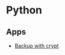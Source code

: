 # Python
## **Apps** 
  - [Backup with crypt](https://github.com/Boringdreams/Python/tree/master/Backup_crypt)
